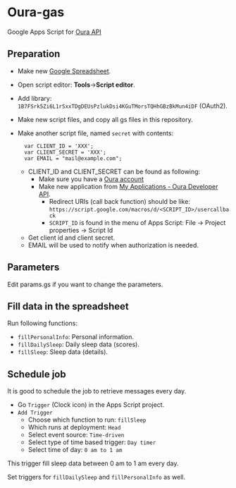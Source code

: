 # Oura-gas
Google Apps Script for [Oura API](https://cloud.ouraring.com/docs/)

## Preparation

* Make new [Google Spreadsheet](https://sheet.new).
* Open script editor: **Tools**->**Script editor**.
* Add library: `1B7FSrk5Zi6L1rSxxTDgDEUsPzlukDsi4KGuTMorsTQHhGBzBkMun4iDF` (OAuth2).
* Make new script files, and copy all gs files in this repository.
* Make another script file, named `secret` with contents:

        var CLIENT_ID = 'XXX';
        var CLIENT_SECRET = 'XXX';
        var EMAIL = "mail@example.com";

    * CLIENT_ID and CLIENT_SECRET can be found as following:
        * Make sure you have a [Oura account](https://cloud.ouraring.com/account/login?next=%2F)
        * Make new application from [My Applications - Oura Developer API](https://cloud.ouraring.com/oauth/applications).
            * Redirect URIs (call back function) should be like: `https://script.google.com/macros/d/<SCRIPT_ID>/usercallback`
            * `SCRIPT_ID` is found in the menu of Apps Script: File -> Project properties -> Script Id
    * Get client id and client secret.
    * EMAIL will be used to notify when authorization is needed.

## Parameters

Edit params.gs if you want to change the parameters.


## Fill data in the spreadsheet

Run following functions:

* `fillPersonalInfo`: Personal information.
* `fillDailySleep`: Daily sleep data (scores).
* `fillSleep`: Sleep data (details).

## Schedule job

It is good to schedule the job to retrieve messages every day.

* Go `Trigger` (Clock icon) in the Apps Script project.
* `Add Trigger`
    * Choose which function to run: `fillSleep`
    * Which runs at deployment: `Head`
    * Select event source: `Time-driven`
    * Select type of time based trigger: `Day timer`
    * Select time of day: `0 am to 1 am`

This trigger fill sleep data between 0 am to 1 am every day.

Set triggers for `fillDailySleep` and `fillPersonalInfo` as well.

